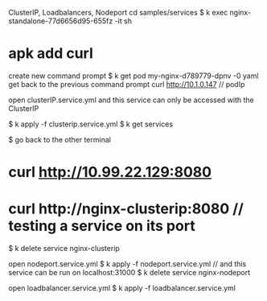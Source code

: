 ClusterIP, Loadbalancers, Nodeport
cd samples/services
$ k exec nginx-standalone-77d6656d95-655fz -it sh
# apk add curl
create new command prompt
$ k get pod my-nginx-d789779-dpnv -0 yaml
get back to the previous command prompt
curl http://10.1.0.147 // podIp

open clusterIP.service.yml and this service can only be accessed with the ClusterIP

$ k apply -f clusterip.service.yml
$ k get services

$ go back to the other terminal 

# curl http://10.99.22.129:8080
# curl http://nginx-clusterip:8080 // testing a service on its port

$ k delete service nginx-clusterip

open nodeport.service.yml
$ k apply -f nodeport.service.yml // and this service can be run on localhost:31000
$ k delete service nginx-nodeport

open loadbalancer.service.yml
$ k apply -f loadbalancer.service.yml

